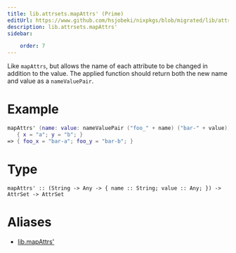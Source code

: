 ```yaml
---
title: lib.attrsets.mapAttrs' (Prime)
editUrl: https://www.github.com/hsjobeki/nixpkgs/blob/migrated/lib/attrsets.nix#L652C5
description: lib.attrsets.mapAttrs'
sidebar:

    order: 7
---
```


Like `mapAttrs`, but allows the name of each attribute to be
changed in addition to the value.  The applied function should
return both the new name and value as a `nameValuePair`.

# Example

```nix
mapAttrs' (name: value: nameValuePair ("foo_" + name) ("bar-" + value))
   { x = "a"; y = "b"; }
=> { foo_x = "bar-a"; foo_y = "bar-b"; }
```

# Type

```
mapAttrs' :: (String -> Any -> { name :: String; value :: Any; }) -> AttrSet -> AttrSet
```


# Aliases

- [lib.mapAttrs'](/nix-doc-comments/reference/lib/lib-mapattrs' (prime))


